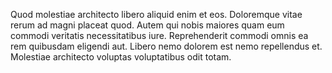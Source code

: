 Quod molestiae architecto libero aliquid enim et eos. Doloremque vitae rerum ad magni placeat quod. Autem qui nobis maiores quam eum commodi veritatis necessitatibus iure. Reprehenderit commodi omnis ea rem quibusdam eligendi aut. Libero nemo dolorem est nemo repellendus et. Molestiae architecto voluptas voluptatibus odit totam.